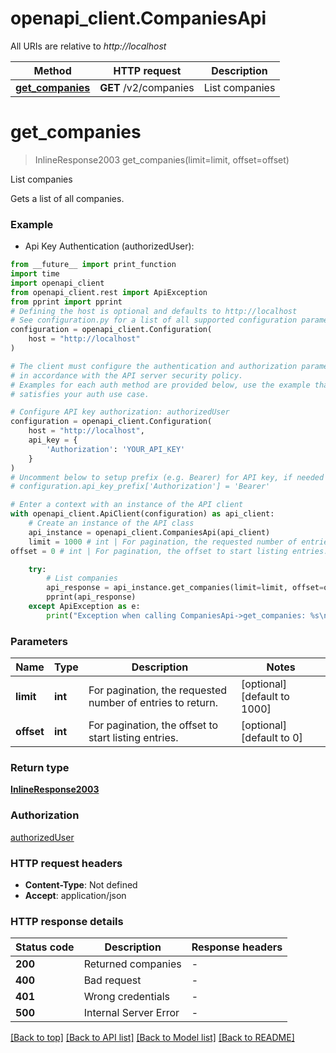 # openapi_client.CompaniesApi

All URIs are relative to *http://localhost*

Method | HTTP request | Description
------------- | ------------- | -------------
[**get_companies**](CompaniesApi.md#get_companies) | **GET** /v2/companies | List companies


# **get_companies**
> InlineResponse2003 get_companies(limit=limit, offset=offset)

List companies

Gets a list of all companies.

### Example

* Api Key Authentication (authorizedUser):
```python
from __future__ import print_function
import time
import openapi_client
from openapi_client.rest import ApiException
from pprint import pprint
# Defining the host is optional and defaults to http://localhost
# See configuration.py for a list of all supported configuration parameters.
configuration = openapi_client.Configuration(
    host = "http://localhost"
)

# The client must configure the authentication and authorization parameters
# in accordance with the API server security policy.
# Examples for each auth method are provided below, use the example that
# satisfies your auth use case.

# Configure API key authorization: authorizedUser
configuration = openapi_client.Configuration(
    host = "http://localhost",
    api_key = {
        'Authorization': 'YOUR_API_KEY'
    }
)
# Uncomment below to setup prefix (e.g. Bearer) for API key, if needed
# configuration.api_key_prefix['Authorization'] = 'Bearer'

# Enter a context with an instance of the API client
with openapi_client.ApiClient(configuration) as api_client:
    # Create an instance of the API class
    api_instance = openapi_client.CompaniesApi(api_client)
    limit = 1000 # int | For pagination, the requested number of entries to return. (optional) (default to 1000)
offset = 0 # int | For pagination, the offset to start listing entries. (optional) (default to 0)

    try:
        # List companies
        api_response = api_instance.get_companies(limit=limit, offset=offset)
        pprint(api_response)
    except ApiException as e:
        print("Exception when calling CompaniesApi->get_companies: %s\n" % e)
```

### Parameters

Name | Type | Description  | Notes
------------- | ------------- | ------------- | -------------
 **limit** | **int**| For pagination, the requested number of entries to return. | [optional] [default to 1000]
 **offset** | **int**| For pagination, the offset to start listing entries. | [optional] [default to 0]

### Return type

[**InlineResponse2003**](InlineResponse2003.md)

### Authorization

[authorizedUser](../README.md#authorizedUser)

### HTTP request headers

 - **Content-Type**: Not defined
 - **Accept**: application/json

### HTTP response details
| Status code | Description | Response headers |
|-------------|-------------|------------------|
**200** | Returned companies |  -  |
**400** | Bad request |  -  |
**401** | Wrong credentials |  -  |
**500** | Internal Server Error |  -  |

[[Back to top]](#) [[Back to API list]](../README.md#documentation-for-api-endpoints) [[Back to Model list]](../README.md#documentation-for-models) [[Back to README]](../README.md)

